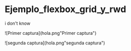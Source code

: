 # Ejemplo_flexbox_grid_y_rwd

i don't know

![Primer captura](hola.png"Primer captura")

![segunda captura](hola.png"segunda captura")